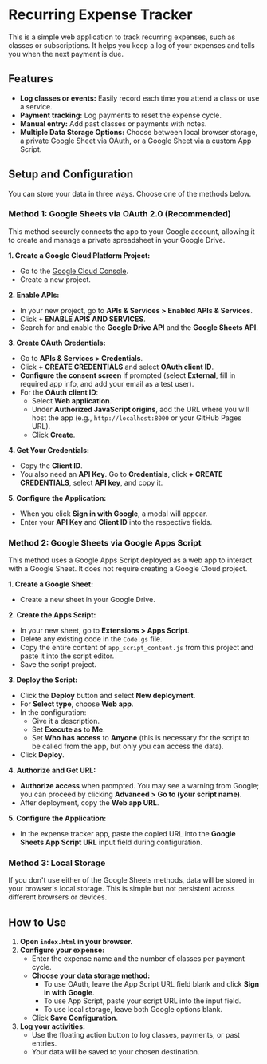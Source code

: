 # Recurring Expense Tracker

This is a simple web application to track recurring expenses, such as classes or subscriptions. It helps you keep a log of your expenses and tells you when the next payment is due.

## Features

- **Log classes or events:** Easily record each time you attend a class or use a service.
- **Payment tracking:** Log payments to reset the expense cycle.
- **Manual entry:** Add past classes or payments with notes.
- **Multiple Data Storage Options:** Choose between local browser storage, a private Google Sheet via OAuth, or a Google Sheet via a custom App Script.

## Setup and Configuration

You can store your data in three ways. Choose one of the methods below.

### Method 1: Google Sheets via OAuth 2.0 (Recommended)

This method securely connects the app to your Google account, allowing it to create and manage a private spreadsheet in your Google Drive.

**1. Create a Google Cloud Platform Project:**
- Go to the [Google Cloud Console](https://console.cloud.google.com/).
- Create a new project.

**2. Enable APIs:**
- In your new project, go to **APIs & Services > Enabled APIs & Services**.
- Click **+ ENABLE APIS AND SERVICES**.
- Search for and enable the **Google Drive API** and the **Google Sheets API**.

**3. Create OAuth Credentials:**
- Go to **APIs & Services > Credentials**.
- Click **+ CREATE CREDENTIALS** and select **OAuth client ID**.
- **Configure the consent screen** if prompted (select **External**, fill in required app info, and add your email as a test user).
- For the **OAuth client ID**:
  - Select **Web application**.
  - Under **Authorized JavaScript origins**, add the URL where you will host the app (e.g., `http://localhost:8000` or your GitHub Pages URL).
  - Click **Create**.

**4. Get Your Credentials:**
- Copy the **Client ID**.
- You also need an **API Key**. Go to **Credentials**, click **+ CREATE CREDENTIALS**, select **API key**, and copy it.

**5. Configure the Application:**
- When you click **Sign in with Google**, a modal will appear.
- Enter your **API Key** and **Client ID** into the respective fields.

### Method 2: Google Sheets via Google Apps Script

This method uses a Google Apps Script deployed as a web app to interact with a Google Sheet. It does not require creating a Google Cloud project.

**1. Create a Google Sheet:**
- Create a new sheet in your Google Drive.

**2. Create the Apps Script:**
- In your new sheet, go to **Extensions > Apps Script**.
- Delete any existing code in the `Code.gs` file.
- Copy the entire content of `app_script_content.js` from this project and paste it into the script editor.
- Save the script project.

**3. Deploy the Script:**
- Click the **Deploy** button and select **New deployment**.
- For **Select type**, choose **Web app**.
- In the configuration:
  - Give it a description.
  - Set **Execute as** to **Me**.
  - Set **Who has access** to **Anyone** (this is necessary for the script to be called from the app, but only you can access the data).
- Click **Deploy**.

**4. Authorize and Get URL:**
- **Authorize access** when prompted. You may see a warning from Google; you can proceed by clicking **Advanced > Go to (your script name)**.
- After deployment, copy the **Web app URL**.

**5. Configure the Application:**
- In the expense tracker app, paste the copied URL into the **Google Sheets App Script URL** input field during configuration.

### Method 3: Local Storage

If you don't use either of the Google Sheets methods, data will be stored in your browser's local storage. This is simple but not persistent across different browsers or devices.

## How to Use

1. **Open `index.html` in your browser.**
2. **Configure your expense:**
   - Enter the expense name and the number of classes per payment cycle.
   - **Choose your data storage method:**
     - To use OAuth, leave the App Script URL field blank and click **Sign in with Google**.
     - To use App Script, paste your script URL into the input field.
     - To use local storage, leave both Google options blank.
   - Click **Save Configuration**.
3. **Log your activities:**
   - Use the floating action button to log classes, payments, or past entries.
   - Your data will be saved to your chosen destination.
